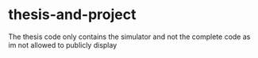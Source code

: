 # thesis-and-project
The thesis code only contains the simulator and not the complete code as im not allowed to publicly display 
